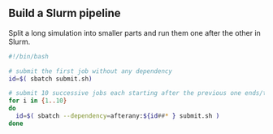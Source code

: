 ## Build a Slurm pipeline

Split a long simulation into smaller parts and run them one after the other in Slurm.

```bash
#!/bin/bash

# submit the first job without any dependency
id=$( sbatch submit.sh)

# submit 10 successive jobs each starting after the previous one ends/timeouts.
for i in {1..10}
do
  id=$( sbatch --dependency=afterany:${id##* } submit.sh )
done
```
